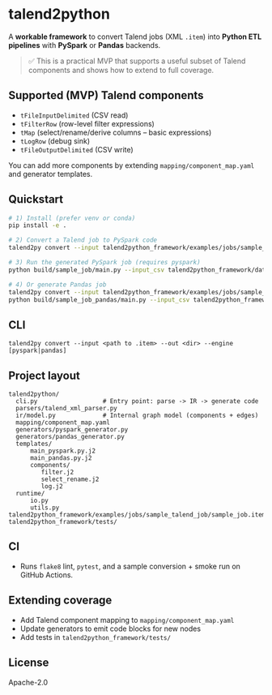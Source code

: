 # talend2python

A **workable framework** to convert Talend jobs (XML `.item`) into **Python ETL pipelines** with **PySpark** or **Pandas** backends.

> ✅ This is a practical MVP that supports a useful subset of Talend components and shows how to extend to full coverage.

## Supported (MVP) Talend components

- `tFileInputDelimited` (CSV read)
- `tFilterRow` (row-level filter expressions)
- `tMap` (select/rename/derive columns – basic expressions)
- `tLogRow` (debug sink)
- `tFileOutputDelimited` (CSV write)

You can add more components by extending `mapping/component_map.yaml` and generator templates.

## Quickstart

```bash
# 1) Install (prefer venv or conda)
pip install -e .

# 2) Convert a Talend job to PySpark code
talend2py convert --input talend2python_framework/examples/jobs/sample_talend_job/sample_job.item --out build/sample_job --engine pyspark

# 3) Run the generated PySpark job (requires pyspark)
python build/sample_job/main.py --input_csv talend2python_framework/data/input.csv --output_csv build/output.csv

# 4) Or generate Pandas job
talend2py convert --input talend2python_framework/examples/jobs/sample_talend_job/sample_job.item --out build/sample_job_pandas --engine pandas
python build/sample_job_pandas/main.py --input_csv talend2python_framework/data/input.csv --output_csv build/output.csv
```

## CLI

```
talend2py convert --input <path to .item> --out <dir> --engine [pyspark|pandas]
```

## Project layout

```
talend2python/
  cli.py                  # Entry point: parse -> IR -> generate code
  parsers/talend_xml_parser.py
  ir/model.py             # Internal graph model (components + edges)
  mapping/component_map.yaml
  generators/pyspark_generator.py
  generators/pandas_generator.py
  templates/
      main_pyspark.py.j2
      main_pandas.py.j2
      components/
         filter.j2
         select_rename.j2
         log.j2
  runtime/
      io.py
      utils.py
talend2python_framework/examples/jobs/sample_talend_job/sample_job.item
talend2python_framework/tests/
```

## CI

- Runs `flake8` lint, `pytest`, and a sample conversion + smoke run on GitHub Actions.

## Extending coverage

- Add Talend component mapping to `mapping/component_map.yaml`
- Update generators to emit code blocks for new nodes
- Add tests in `talend2python_framework/tests/`

## License

Apache-2.0
